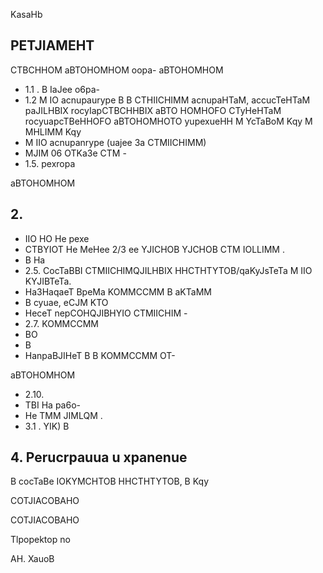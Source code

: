 <!-- image -->

KasaHb

<!-- image -->

## PETJIAMEHT

CTBCHHOM aBTOHOMHOM oopa- aBTOHOMHOM

- 1.1 . B IaJee o6pa-
- 1.2 M IO   acnupaurype B B CTHIICHIMM acnupaHTaM, accucTeHTaM paJILHBIX rocyIapCTBCHHBIX aBTO HOMHOFO CTyHeHTaM rocyuapcTBeHHOFO aBTOHOMHOTO yupexueHH M YcTaBoM Kqy M MHLIMM Kqy
- M IIO acnupanrype (uajee 3a CTMIICHIMM)
- MJIM 06 OTKa3e CTM -
- 1.5. pexropa

aBTOHOMHOM

## 2.

- IIO HO He pexe
- CTBYIOT He MeHee 2/3 ee YJICHOB YJCHOB CTM IOLLIMM .
- B Ha
- 2.5. CocTaBBI CTMIICHIMQJILHBIX HHCTHTYTOB/qaKyJsTeTa M IIO KYJIBTeTa.
- Ha3HaqaeT   BpeMa KOMMCCMM B aKTaMM
- B cyuae, eCJM KTO
- HeceT nepCOHQJIBHYIO CTMIICHIM -
- 2.7. KOMMCCMM
- BO
- B
- HanpaBJIHeT B B KOMMCCMM OT-

aBTOHOMHOM

- 2.10.
- TBI Ha pa6o-
- He TMM JIMLQM .
- 3.1 . YIK) B

## 4. Perucrpauua u xpanenue

B cocTaBe IOKYMCHTOB HHCTHTYTOB, B Kqy

COTJIACOBAHO

COTJIACOBAHO

Tlpopektop no

AH. XauoB

<!-- image -->